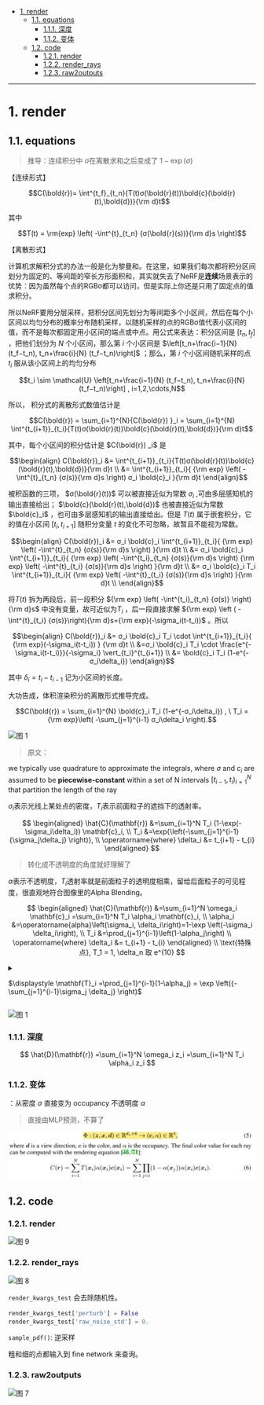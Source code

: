 - [1. render](#1-render)
  - [1.1. equations](#11-equations)
    - [1.1.1. 深度](#111-深度)
    - [1.1.2. 变体](#112-变体)
  - [1.2. code](#12-code)
    - [1.2.1. render](#121-render)
    - [1.2.2. render\_rays](#122-render_rays)
    - [1.2.3. raw2outputs](#123-raw2outputs)


---

# 1. render
## 1.1. equations

> 推导：连续积分中 $\sigma$在离散求和之后变成了 $1-\exp(\sigma)$

【连续形式】

$$C(\bold{r})=    \int^{t_f}_{t_n}{T(t)σ(\bold{r}(t))\bold{c}(\bold{r}(t),\bold{d})}{\rm d}t$$ 

其中

$$T(t) = \rm{exp} \left( -\int^{t}_{t_n} {σ(\bold{r}(s))}{\rm d}s \right)$$


【离散形式】

计算机求解积分式的办法一般是化为黎曼和。在这里，如果我们每次都将积分区间划分为固定的、等间距的窄长方形面积和，其实就失去了NeRF是**连续**场景表示的优势：因为虽然每个点的RGBσ都可以访问，但是实际上你还是只用了固定点的值求积分。

所以NeRF要用分层采样，把积分区间先划分为等间距多个小区间，然后在每个小区间以均匀分布的概率分布随机采样，以随机采样的点的RGBσ值代表小区间的值，而不是每次都固定用小区间的端点或中点。用公式来表达：积分区间是 $[t_n,t_f]$ ，把他们划分为 $N$ 个小区间，那么第 $i$ 个小区间是 $\left[t_n+\frac{i−1}{N} (t_f−t_n), t_n+\frac{i}{N} (t_f−t_n)\right]$ ；那么，第 $i$ 个小区间随机采样的点 $t_i$ 服从该小区间上的均匀分布

$$t_i \sim \mathcal{U}  \left[t_n+\frac{i−1}{N} (t_f−t_n), t_n+\frac{i}{N} (t_f−t_n)\right] ,  i=1,2,\cdots,N$$

所以， 积分式的离散形式数值估计是

$$C(\bold{r}) = \sum_{i=1}^{N}{C(\bold{r}) }_i =  \sum_{i=1}^{N}  \int^{t_{i+1}}_{t_i}{T(t)σ(\bold{r}(t))\bold{c}(\bold{r}(t),\bold{d})}{\rm d}t$$

其中，每个小区间的积分估计是 $C(\bold{r}) _i$ 是

$$\begin{align} C(\bold{r})_i &=   \int^{t_{i+1}}_{t_i}{T(t)σ(\bold{r}(t))\bold{c}(\bold{r}(t),\bold{d})}{\rm d}t 
\\ &=  \int^{t_{i+1}}_{t_i}{ {\rm exp} \left( -\int^{t}_{t_n} {σ(s)}{\rm d}s \right)  σ_i \bold{c}_i }{\rm d}t  \end{align}$$

被积函数的三项， $σ(\bold{r}(t))$ 可以被直接近似为常数 $\sigma_i$ ,可由多层感知机的输出直接给出； $\bold{c}(\bold{r}(t),\bold{d})$ 也被直接近似为常数 $\bold{c}_i$ ，也可由多层感知机的输出直接给出。但是 $T(t)$ 属于嵌套积分，它的值在小区间 $[t_i,t_{i+1}]$ 随积分变量 $t$ 的变化不可忽略，故暂且不能视为常数。

$$\begin{align} C(\bold{r})_i &= σ_i \bold{c}_i  \int^{t_{i+1}}_{t_i}{ {\rm exp} \left( -\int^{t}_{t_n} {σ(s)}{\rm d}s \right)  }{\rm d}t 
\\ &= σ_i \bold{c}_i  \int^{t_{i+1}}_{t_i}{ {\rm exp} \left( -\int^{t_i}_{t_n} {σ(s)}{\rm d}s \right) {\rm exp} \left( -\int^{t}_{t_i} {σ(s)}{\rm d}s \right)  }{\rm d}t 
\\ &= σ_i \bold{c}_i T_i \int^{t_{i+1}}_{t_i}{ {\rm exp} \left( -\int^{t}_{t_i} {σ(s)}{\rm d}s \right)  }{\rm d}t \\ \end{align}$$

将$T(t)$ 拆为两段后，前一段积分 ${\rm exp} \left( -\int^{t_i}_{t_n} {σ(s)} \right){\rm d}s$ 中没有变量，故可近似为$T_i$ ，后一段直接求解 ${\rm exp} \left ( -\int^{t}_{t_i} {σ(s)}\right){\rm d}s={\rm exp}(-\sigma_i(t-t_i))$ 。所以

$$\begin{align} C(\bold{r})_i  &= σ_i \bold{c}_i T_i \cdot \int^{t_{i+1}}_{t_i}{ {\rm exp}(-\sigma_i(t-t_i)) } {\rm d}t 
\\ &=σ_i \bold{c}_i T_i \cdot \frac{e^{-\sigma_i(t-t_i)}}{-\sigma_i} \vert_{t_i}^{t_{i+1}} 
\\ &= \bold{c}_i T_i (1-e^{-σ_i\delta_i}) \end{align}$$

其中 $\delta_i=t_{i}-t_{i-1}$ 记为小区间的长度。

大功告成，体积渲染积分的离散形式推导完成。

$$C(\bold{r}) = \sum_{i=1}^{N} \bold{c}_i T_i (1-e^{-σ_i\delta_i}) , \  T_i = {\rm exp}\left( -\sum_{j=1}^{i-1} σ_i\delta_i \right).$$

![图 1](../images/3ea4e31a8a5b297e8f88c1484e383e2a669e3561dc2b0c0023da08360a0e801f.png)  


> 原文：

we typically use quadrature to approximate the integrals, where $\sigma$ and $c_i$ are assumed to be **piecewise-constant** within a set of N intervals ${[t_{i−1},t_i)}^N_{i=1}$ that partition the length of the ray

$\sigma_i$表示光线上某处点的密度，$T_i$表示前面粒子的遮挡下的透射率。

$$
\begin{aligned} 
\hat{C}(\mathbf{r}) &=\sum_{i=1}^N T_i (1-\exp(-\sigma_i\delta_i)) \mathbf{c}_i, 
\\ T_i &=\exp{\left(-\sum_{j=1}^{i-1}{\sigma_j\delta_j} \right)},
\\ \operatorname{where} \delta_i &= t_{i+1} - t_{i}
\end{aligned}
$$

> 转化成不透明度的角度就好理解了

$\alpha$表示不透明度，$T_i$透射率就是前面粒子的透明度相乘，留给后面粒子的可见程度，很直观地符合图像里的Alpha Blending。

$$
\begin{aligned} 
\hat{C}(\mathbf{r}) &=\sum_{i=1}^N \omega_i \mathbf{c}_i =\sum_{i=1}^N T_i \alpha_i \mathbf{c}_i, 
\\ \alpha_i &=\operatorname{alpha}\left(\sigma_i, \delta_i\right)=1-\exp \left(-\sigma_i \delta_i\right), 
\\ T_i &=\prod_{j=1}^{i-1}\left(1-\alpha_j\right) 
\\ \operatorname{where} \delta_i &= t_{i+1} - t_{i}
\end{aligned}
\\ \text{特殊点}, T_1 = 1, \delta_n 取 e^{10}
$$

<details>
<summary> 

$\displaystyle \mathbf{T}_i =\prod_{j=1}^{i-1}(1-\alpha_j) = \exp \left({-\sum_{j=1}^{i-1}\sigma_j \delta_j} \right)$

</summary>

$$\begin{aligned}
\mathbf{T}_i 
&=\exp \left({-\sum_{j=1}^{i-1}\sigma_j \delta_j} \right)\\
&=\prod_{j=1}^{i-1}\exp\left(-\sigma_j \delta_j\right)\\
&=\prod_{j=1}^{i-1}\left(1-(1-\exp(-\sigma_j \delta_j))\right)\\
&=\prod_{j=1}^{i-1}(1-\alpha_j)
\end{aligned}$$

</details>


![图 1](../images/2ffc51527299c38302924a74d5bbf66a39051bef35738e98adb30aac09d15218.png)

### 1.1.1. 深度


$$
\hat{D}(\mathbf{r}) =\sum_{i=1}^N \omega_i z_i =\sum_{i=1}^N T_i \alpha_i z_i
$$


### 1.1.2. 变体

：从密度 $\sigma$ 直接变为 occupancy 不透明度 $\alpha$
> 直接由MLP预测，不算了

![Alt text](../images/image.png)


## 1.2. code

### 1.2.1. render

![图 9](../images/508075e6bc620a721e06bd1a6c6238750758690d98c8eb1a34a299c430b19ae9.png)  

### 1.2.2. render_rays

![图 8](../images/7199044af2b4a9b35da4a8f31f8901366068bc6372e75f59696dd27f9e3230f4.png)  


`render_kwargs_test` 会去除随机性。
```python
render_kwargs_test['perturb'] = False
render_kwargs_test['raw_noise_std'] = 0.
```


`sample_pdf()`: 逆采样 

粗和细的点都输入到 fine network 来查询。
### 1.2.3. raw2outputs

![图 7](../images/dd24e119dca965ef5a80d263dddd881bbbc65333bafc511db09f6b13c847d1e7.png)  